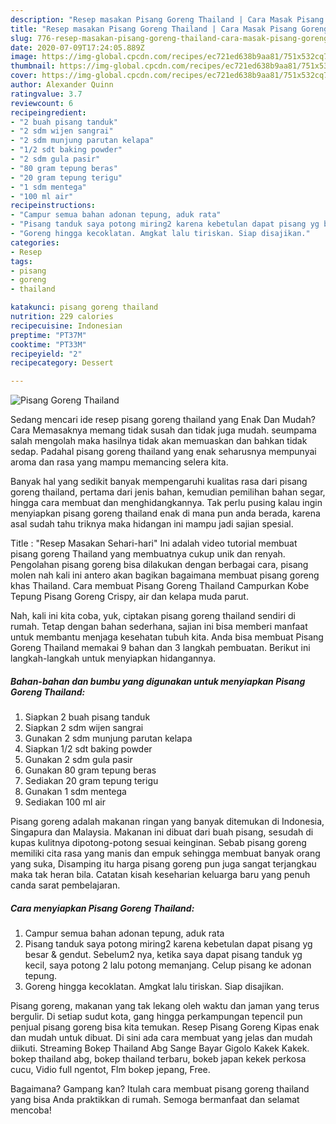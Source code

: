 ```yaml
---
description: "Resep masakan Pisang Goreng Thailand | Cara Masak Pisang Goreng Thailand Yang Lezat Sekali"
title: "Resep masakan Pisang Goreng Thailand | Cara Masak Pisang Goreng Thailand Yang Lezat Sekali"
slug: 776-resep-masakan-pisang-goreng-thailand-cara-masak-pisang-goreng-thailand-yang-lezat-sekali
date: 2020-07-09T17:24:05.889Z
image: https://img-global.cpcdn.com/recipes/ec721ed638b9aa81/751x532cq70/pisang-goreng-thailand-foto-resep-utama.jpg
thumbnail: https://img-global.cpcdn.com/recipes/ec721ed638b9aa81/751x532cq70/pisang-goreng-thailand-foto-resep-utama.jpg
cover: https://img-global.cpcdn.com/recipes/ec721ed638b9aa81/751x532cq70/pisang-goreng-thailand-foto-resep-utama.jpg
author: Alexander Quinn
ratingvalue: 3.7
reviewcount: 6
recipeingredient:
- "2 buah pisang tanduk"
- "2 sdm wijen sangrai"
- "2 sdm munjung parutan kelapa"
- "1/2 sdt baking powder"
- "2 sdm gula pasir"
- "80 gram tepung beras"
- "20 gram tepung terigu"
- "1 sdm mentega"
- "100 ml air"
recipeinstructions:
- "Campur semua bahan adonan tepung, aduk rata"
- "Pisang tanduk saya potong miring2 karena kebetulan dapat pisang yg besar &amp; gendut. Sebelum2 nya, ketika saya dapat pisang tanduk yg kecil, saya potong 2 lalu potong memanjang. Celup pisang ke adonan tepung."
- "Goreng hingga kecoklatan. Amgkat lalu tiriskan. Siap disajikan."
categories:
- Resep
tags:
- pisang
- goreng
- thailand

katakunci: pisang goreng thailand 
nutrition: 229 calories
recipecuisine: Indonesian
preptime: "PT37M"
cooktime: "PT33M"
recipeyield: "2"
recipecategory: Dessert

---
```



![Pisang Goreng Thailand](https://img-global.cpcdn.com/recipes/ec721ed638b9aa81/751x532cq70/pisang-goreng-thailand-foto-resep-utama.jpg)

Sedang mencari ide resep pisang goreng thailand yang Enak Dan Mudah? Cara Memasaknya memang tidak susah dan tidak juga mudah. seumpama salah mengolah maka hasilnya tidak akan memuaskan dan bahkan tidak sedap. Padahal pisang goreng thailand yang enak seharusnya mempunyai aroma dan rasa yang mampu memancing selera kita.

Banyak hal yang sedikit banyak mempengaruhi kualitas rasa dari pisang goreng thailand, pertama dari jenis bahan, kemudian pemilihan bahan segar, hingga cara membuat dan menghidangkannya. Tak perlu pusing kalau ingin menyiapkan pisang goreng thailand enak di mana pun anda berada, karena asal sudah tahu triknya maka hidangan ini mampu jadi sajian spesial.

Title : &#34;Resep Masakan Sehari-hari&#34; Ini adalah video tutorial membuat pisang goreng Thailand yang membuatnya cukup unik dan renyah. Pengolahan pisang goreng bisa dilakukan dengan berbagai cara, pisang molen nah kali ini antero akan bagikan bagaimana membuat pisang goreng khas Thailand. Cara membuat Pisang Goreng Thailand Campurkan Kobe Tepung Pisang Goreng Crispy, air dan kelapa muda parut.


Nah, kali ini kita coba, yuk, ciptakan pisang goreng thailand sendiri di rumah. Tetap dengan bahan sederhana, sajian ini bisa memberi manfaat untuk membantu menjaga kesehatan tubuh kita. Anda bisa membuat Pisang Goreng Thailand memakai 9 bahan dan 3 langkah pembuatan. Berikut ini langkah-langkah untuk menyiapkan hidangannya.

<!--inarticleads1-->

##### Bahan-bahan dan bumbu yang digunakan untuk menyiapkan Pisang Goreng Thailand:

1. Siapkan 2 buah pisang tanduk
1. Siapkan 2 sdm wijen sangrai
1. Gunakan 2 sdm munjung parutan kelapa
1. Siapkan 1/2 sdt baking powder
1. Gunakan 2 sdm gula pasir
1. Gunakan 80 gram tepung beras
1. Sediakan 20 gram tepung terigu
1. Gunakan 1 sdm mentega
1. Sediakan 100 ml air


Pisang goreng adalah makanan ringan yang banyak ditemukan di Indonesia, Singapura dan Malaysia. Makanan ini dibuat dari buah pisang, sesudah di kupas kulitnya dipotong-potong sesuai keinginan. Sebab pisang goreng memiliki cita rasa yang manis dan empuk sehingga membuat banyak orang yang suka, Disamping itu harga pisang goreng pun juga sangat terjangkau maka tak heran bila. Catatan kisah keseharian keluarga baru yang penuh canda sarat pembelajaran. 

<!--inarticleads2-->

##### Cara menyiapkan Pisang Goreng Thailand:

1. Campur semua bahan adonan tepung, aduk rata
1. Pisang tanduk saya potong miring2 karena kebetulan dapat pisang yg besar &amp; gendut. Sebelum2 nya, ketika saya dapat pisang tanduk yg kecil, saya potong 2 lalu potong memanjang. Celup pisang ke adonan tepung.
1. Goreng hingga kecoklatan. Amgkat lalu tiriskan. Siap disajikan.


Pisang goreng, makanan yang tak lekang oleh waktu dan jaman yang terus bergulir. Di setiap sudut kota, gang hingga perkampungan tepencil pun penjual pisang goreng bisa kita temukan. Resep Pisang Goreng Kipas enak dan mudah untuk dibuat. Di sini ada cara membuat yang jelas dan mudah diikuti. Streaming Bokep Thailand Abg Sange Bayar Gigolo Kakek Kakek. bokep thailand abg, bokep thailand terbaru, bokeb japan kekek perkosa cucu, Vidio full ngentot, Flm bokep jepang, Free. 

Bagaimana? Gampang kan? Itulah cara membuat pisang goreng thailand yang bisa Anda praktikkan di rumah. Semoga bermanfaat dan selamat mencoba!
